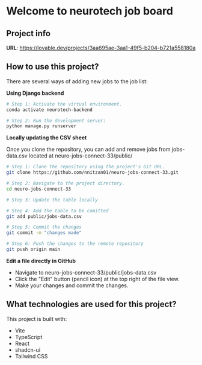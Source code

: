 # Welcome to neurotech job board

## Project info

**URL**: https://lovable.dev/projects/3aa695ae-3aa1-49f5-b204-b721a558180a

## How to use this project?

There are several ways of adding new jobs to the job list:

**Using Django backend**

```sh
# Step 1: Activate the virtual environment.
conda activate neurotech-backend

# Step 2: Run the development server:
python manage.py runserver
```

**Locally updating the CSV sheet**

Once you clone the repository, you can add and remove jobs from jobs-data.csv located at neuro-jobs-connect-33/public/

```sh
# Step 1: Clone the repository using the project's Git URL.
git clone https://github.com/nnitzan01/neuro-jobs-connect-33.git

# Step 2: Navigate to the project directory.
cd neuro-jobs-connect-33

# Step 3: Update the table locally

# Step 4: Add the table to be comitted
git add public/jobs-data.csv

# Step 5: Commit the changes
git commit -m "changes made"

# Step 6: Push the changes to the remote repository
git push origin main
```

**Edit a file directly in GitHub**

- Navigate to neuro-jobs-connect-33/public/jobs-data.csv
- Click the "Edit" button (pencil icon) at the top right of the file view.
- Make your changes and commit the changes.

## What technologies are used for this project?

This project is built with:

- Vite
- TypeScript
- React
- shadcn-ui
- Tailwind CSS
